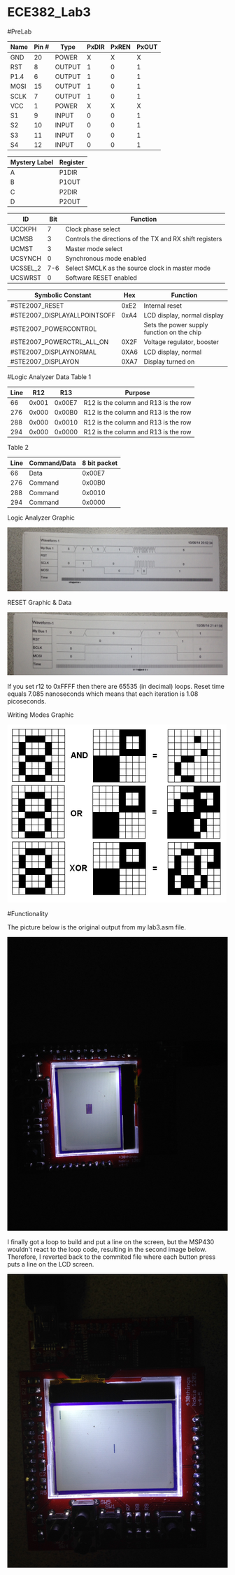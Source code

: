 ECE382_Lab3
===========

#PreLab 

|Name	| Pin #	| Type | PxDIR	| PxREN	| PxOUT |
|-----|-------|------|--------|-------|-------|
| GND	|  20	  |POWER |	 X    |   X   |  	X   |
| RST	|   8	  |OUTPUT|	 1    |   0   |  	1   |
|P1.4 |   6	  |OUTPUT|	 1    |   0   |  	1   |
| MOSI|  15	  |OUTPUT|	 1    |   0   |  	1   |
| SCLK|  7	  |OUTPUT|	 1    |   0   |  	1   |
| VCC |  1	  |POWER |	 X    |   X   |  	X   |
| S1	|  9	  |INPUT |	 0    |   0   |  	1   |
| S2	|  10	  |INPUT |	 0    |   0   |  	1   |
| S3	|  11	  |INPUT |	 0    |   0   |  	1   |
| S4	|  12	  |INPUT |	 0    |   0   |  	1   |

| Mystery Label | Register |
|---------------|----------|
|      A        |  P1DIR   |
|      B        |  P1OUT   |
|      C        |  P2DIR   |
|      D        |  P2OUT   |

| ID     | Bit | Function                                                 |
|--------|-----|----------------------------------------------------------|
|UCCKPH  |  7  | Clock phase select                                       | 
|UCMSB   |  3  | Controls the directions of the TX and RX shift registers | 
|UCMST   |  3  | Master mode select                                       | 
|UCSYNCH |  0  | Synchronous mode enabled                                 | 
|UCSSEL_2| 7-6 | Select SMCLK as the source clock in master mode          | 
|UCSWRST |  0  | Software RESET enabled                                   | 

| Symbolic Constant | Hex | Function |
|-------------------|-----|----------|
| #STE2007_RESET    |0xE2 | Internal reset |
| #STE2007_DISPLAYALLPOINTSOFF | 0xA4 | LCD display, normal display |
| #STE2007_POWERCONTROL |      | Sets the power supply function on the chip |
| #STE2007_POWERCTRL_ALL_ON | 0X2F | Voltage regulator, booster |
| #STE2007_DISPLAYNORMAL | 0XA6 | LCD display, normal |
| #STE2007_DISPLAYON | 0XA7 | Display turned on |


#Logic Analyzer Data
Table 1

| Line |  R12  |  R13   | Purpose                              |
|------|-------|--------|--------------------------------------|
|  66  | 0x001 | 0x00E7 | R12 is the column and R13 is the row |
|  276 | 0x000 | 0x00B0 | R12 is the column and R13 is the row |
|  288 | 0x000 | 0x0010 | R12 is the column and R13 is the row |
|  294 | 0x000 | 0x0000 | R12 is the column and R13 is the row |

Table 2

| Line |  Command/Data  | 8 bit packet   |
|------|----------------|----------------|
|  66  |      Data      |    0x00E7      |
|  276 |      Command   |    0x00B0      |
|  288 |      Command   |    0x0010      |
|  294 |      Command   |    0x0000      |

Logic Analyzer Graphic


![Logic Analyzer graphic](logic.jpg)

RESET Graphic & Data


![RESET graphic](reset.jpg)

If you set r12 to 0xFFFF then there are 65535 (in decimal) loops. Reset time equals 7.085 nanoseconds which means that each iteration is 1.08 picoseconds. 

Writing Modes Graphic

![bit block](bitblockComplete.bmp)

#Functionality

The picture below is the original output from my lab3.asm file. 

![test picture](IMG_4210.JPG)


I finally got a loop to build and put a line on the screen, but the MSP430 wouldn't react to the loop code, resulting in the second image below. Therefore, I reverted back to the commited file where each button press puts a line on the LCD screen. 

![test picture2](IMG_4213.JPG)
